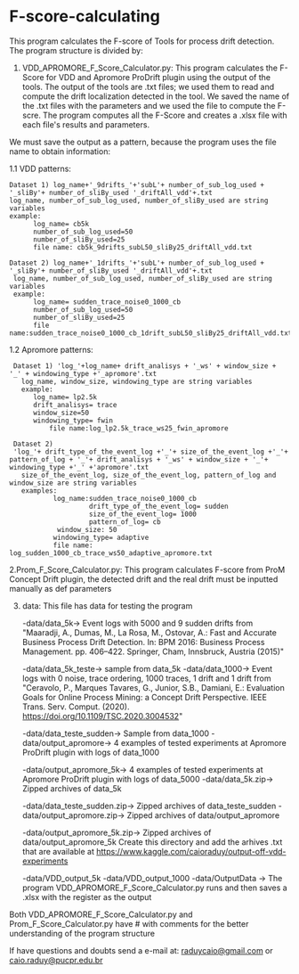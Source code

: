 # F-score-calculating
This program calculates the F-score of Tools for process drift detection. The program structure is divided by:

1. VDD_APROMORE_F_Score_Calculator.py: This program calculates the F-Score for VDD and Apromore ProDrift plugin using the output of the tools.
The output of the tools are .txt files; we used them to read and compute the drift localization detected in the tool. We saved the name of the 
.txt files with the parameters and we used the file to compute the F-scre. The program computes all the F-Score and creates a .xlsx file with
each file's results and parameters.

We must save the output as a pattern, because the program uses the file name to obtain information:

1.1 VDD patterns:
    
    Dataset 1) log_name+'_9drifts_'+'subL'+ number_of_sub_log_used + '_sliBy'+ number_of_sliBy_used '_driftAll_vdd'+.txt
    log_name, number_of_sub_log_used, number_of_sliBy_used are string variables
    example:
          log_name= cb5k
          number_of_sub_log_used=50 
          number_of_sliBy_used=25
          file name: cb5k_9drifts_subL50_sliBy25_driftAll_vdd.txt
     
    Dataset 2) log_name+'_1drifts_'+'subL'+ number_of_sub_log_used + '_sliBy'+ number_of_sliBy_used '_driftAll_vdd'+.txt
     log_name, number_of_sub_log_used, number_of_sliBy_used are string variables
     example:
          log_name= sudden_trace_noise0_1000_cb
          number_of_sub_log_used=50 
          number_of_sliBy_used=25
          file name:sudden_trace_noise0_1000_cb_1drift_subL50_sliBy25_driftAll_vdd.txt
           
1.2 Apromore patterns:   
       
     Dataset 1) 'log_'+log_name+ drift_analisys + '_ws' + window_size + '_' + windowing_type +'_apromore'.txt
       log_name, window_size, windowing_type are string variables
       example:
	      log_name= lp2.5k
	      drift_analisys= trace
	      window_size=50
	      windowing_type= fwin
              file name:log_lp2.5k_trace_ws25_fwin_apromore
	      
     Dataset 2) 
     'log_'+ drift_type_of_the_event_log +'_'+ size_of_the_event_log +'_'+ pattern_of_log + '_'+ drift_analisys + '_ws' + window_size + '_'+ windowing_type +'_' +'apromore'.txt
       size_of_the_event_log, size_of_the_event_log, pattern_of_log and window_size are string variables
       examples:
               log_name:sudden_trace_noise0_1000_cb
                        drift_type_of_the_event_log= sudden
                        size_of_the_event_log= 1000
                        pattern_of_log= cb
                window_size: 50
               windowing_type= adaptive
               file name: log_sudden_1000_cb_trace_ws50_adaptive_apromore.txt
                        
           
2.Prom_F_Score_Calculator.py: This program calculates F-score from ProM Concept Drift plugin, the detected drift and the real drift must be 
inputted manually as def parameters

3. data: This file has data for testing the program

    -data/data_5k-> Event logs with 5000 and 9 sudden drifts from "Maaradji, A., Dumas, M., La Rosa, M., Ostovar, A.: Fast and Accurate Business 
    Process Drift Detection. In: BPM 2016: Business Process Management. pp. 406–422. Springer, Cham, Innsbruck, Austria (2015)" 
    
    -data/data_5k_teste-> sample from data_5k -data/data_1000-> Event logs with 0 noise, trace ordering, 1000 traces, 1 drift and 1 drift from 
    "Ceravolo, P., Marques Tavares, G., Junior, S.B., Damiani, E.: Evaluation Goals for Online Process Mining: a Concept Drift Perspective. IEEE Trans. Serv. Comput. (2020). https://doi.org/10.1109/TSC.2020.3004532" 
    
    -data/data_teste_sudden-> Sample from data_1000 -data/output_apromore-> 4 examples of tested experiments at Apromore ProDrift plugin with 
    logs of data_1000 
    
    -data/output_apromore_5k-> 4 examples of tested experiments at Apromore ProDrift plugin with logs of data_5000 -data/data_5k.zip-> Zipped archives of data_5k 
    
    -data/data_teste_sudden.zip-> Zipped archives of data_teste_sudden -data/output_apromore.zip-> Zipped archives of data/output_apromore 
    
    -data/output_apromore_5k.zip-> Zipped archives of data/output_apromore_5k Create this directory and add the arhives .txt that are available at https://www.kaggle.com/caioraduy/output-off-vdd-experiments 
    
    -data/VDD_output_5k -data/VDD_output_1000 -data/OutputData -> The program VDD_APROMORE_F_Score_Calculator.py runs and then saves a .xlsx
    with the register as the output 


Both VDD_APROMORE_F_Score_Calculator.py and Prom_F_Score_Calculator.py have # with comments for the  better understanding of the program structure

If have questions and doubts send a e-mail at: raduycaio@gmail.com or caio.raduy@pucpr.edu.br
  
